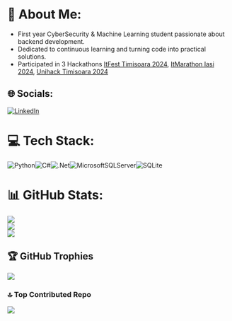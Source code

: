 # 💫 About Me:
- First year CyberSecurity & Machine Learning student passionate about backend development.
- Dedicated to continuous learning and turning code into practical solutions.
- Participated in 3 Hackathons [ItFest Timisoara 2024](https://github.com/andreichisilev/HealthIQ), [ItMarathon Iasi 2024](https://github.com/Adreunul/ITMarathon-Hackathon), [Unihack Timisoara 2024](https://github.com/corsimar/unihack2024)

## 🌐 Socials:
[![LinkedIn](https://img.shields.io/badge/LinkedIn-%230077B5.svg?logo=linkedin&logoColor=white)](https://linkedin.com/in/andrei-chisilev-3a88b7196) 

# 💻 Tech Stack:
![Python](https://img.shields.io/badge/python-3670A0?style=for-the-badge&logo=python&logoColor=ffdd54)![C#](https://img.shields.io/badge/c%23-%23239120.svg?style=for-the-badge&logo=c-sharp&logoColor=white)![.Net](https://img.shields.io/badge/.NET-5C2D91?style=for-the-badge&logo=.net&logoColor=white)![MicrosoftSQLServer](https://img.shields.io/badge/Microsoft%20SQL%20Server-CC2927?style=for-the-badge&logo=microsoft%20sql%20server&logoColor=white)![SQLite](https://img.shields.io/badge/sqlite-%2307405e.svg?style=for-the-badge&logo=sqlite&logoColor=white)
# 📊 GitHub Stats:
![](https://github-readme-stats.vercel.app/api?username=andreichisilev&theme=onedark&hide_border=false&include_all_commits=true&count_private=false)<br/>
![](https://github-readme-streak-stats.herokuapp.com/?user=andreichisilev&theme=onedark&hide_border=false)<br/>
![](https://github-readme-stats.vercel.app/api/top-langs/?username=andreichisilev&theme=onedark&hide_border=false&include_all_commits=true&count_private=false&layout=compact)

## 🏆 GitHub Trophies
![](https://github-profile-trophy.vercel.app/?username=andreichisilev&theme=radical&no-frame=false&no-bg=false&margin-w=4)

### 🔝 Top Contributed Repo
![](https://github-contributor-stats.vercel.app/api?username=andreichisilev&limit=5&theme=dark&combine_all_yearly_contributions=true)

<!-- Proudly created with GPRM ( https://gprm.itsvg.in ) -->
